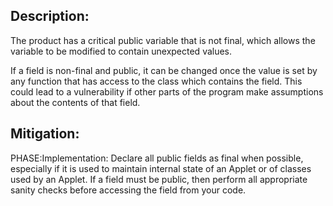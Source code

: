 ## Description:

The product has a critical public variable that is not final, which allows the variable to be modified to contain unexpected values.

If a field is non-final and public, it can be changed once the value is set by any function that has access to the class which contains the field. This could lead to a vulnerability if other parts of the program make assumptions about the contents of that field.

## Mitigation:


PHASE:Implementation:
Declare all public fields as final when possible, especially if it is used to maintain internal state of an Applet or of classes used by an Applet. If a field must be public, then perform all appropriate sanity checks before accessing the field from your code.

